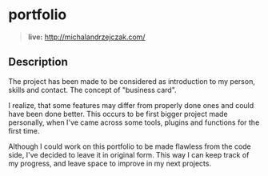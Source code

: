 # portfolio

> **live:** http://michalandrzejczak.com/

## Description

The project has been made to be considered as introduction to my person, skills and contact. The concept of "business card".

I realize, that some features may differ from properly done ones and could have been done better.  This occurs to be first bigger project made personally, when I've came across some tools, plugins and functions for the first time. 

Although I could work on this portfolio to be made flawless from the code side, I've decided to leave it in original form. This way I can keep track of my progress, and leave space to improve in my next projects. 
